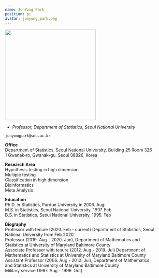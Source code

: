 ```yaml
---
name: JunYong Park
position: pi
avatar: junyong_park.png
---
```


<img width="300" src="{{site.baseurl}}/images/people/{{page.avatar}}" data-action="zoom">

- _Professor, Department of Statistics, Seoul National University_<br>

<i class="fa fa-envelope-o"></i> `junyongpark@snu.ac.kr`

**Office**<br>
Department of Statistics, Seoul National University, Building 25 Room 326 <br>
1 Gwanak-ro, Gwanak-gu, Seoul 08826, Korea

**Research Area**<br>
Hypothesis testing in high dimension<br>
Multiple testing<br>
Classification in high dimension<br>
Bioinformatics<br>
Meta Analysis<br>

**Education**<br>
Ph.D. in Statistics, Purdue University in 2006. Aug <br>
M.S. in Statistics, Seoul National University, 1997. Feb <br>
B.S. in Statistics, Seoul National University, 1995. Feb  
 
**Biography**<br>
Professor with tenure (2020. Feb - current)  Department of Statistics, Seoul National University from Feb 2020<br>
Professor (2019. Aug - 2020. Jan), Department of Mathematics and Statistics at University of Maryland Baltimore County<br>
Associate Professor with tenure (2012. Aug - 2019. Jul)   Department of Mathematics and Statistics at University of Maryland Baltimore County<br>
Assistant Professor (2006. Aug - 2012. Jul), Department of Mathematics and Statistics at University of Maryland Baltimore County<br>
Military service (1997. Aug - 1999. Oct)  <br>


